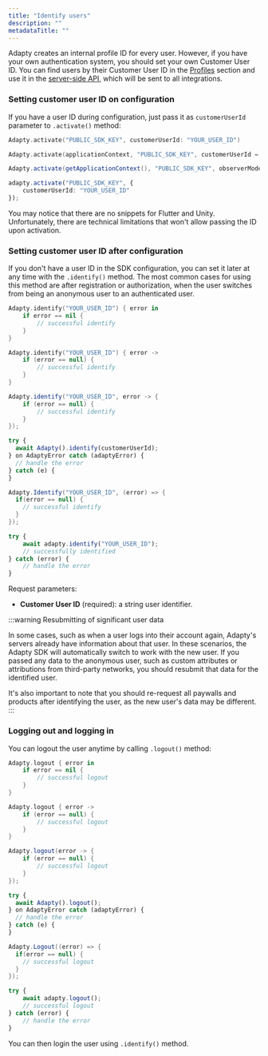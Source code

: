 ```yaml
---
title: "Identify users"
description: ""
metadataTitle: ""
---
```


Adapty creates an internal profile ID for every user. However, if you have your own authentication system, you should set your own Customer User ID. You can find users by their Customer User ID in the [Profiles](profiles-crm) section and use it in the [server-side API](getting-started-with-server-side-api), which will be sent to all integrations.

### Setting customer user ID on configuration

If you have a user ID during configuration, just pass it as `customerUserId` parameter to `.activate()` method:

```swift
Adapty.activate("PUBLIC_SDK_KEY", customerUserId: "YOUR_USER_ID")
```
```kotlin
Adapty.activate(applicationContext, "PUBLIC_SDK_KEY", customerUserId = "YOUR_USER_ID")
```
```java
Adapty.activate(getApplicationContext(), "PUBLIC_SDK_KEY", observerMode, "YOUR_USER_ID");
```
```typescript React Native (TS)
adapty.activate("PUBLIC_SDK_KEY", {
	customerUserId: "YOUR_USER_ID"
});
```

You may notice that there are no snippets for Flutter and Unity. Unfortunately, there are technical limitations that won't allow passing the ID upon activation. 

### Setting customer user ID after configuration

If you don't have a user ID in the SDK configuration, you can set it later at any time with the `.identify()` method. The most common cases for using this method are after registration or authorization, when the user switches from being an anonymous user to an authenticated user.

```swift
Adapty.identify("YOUR_USER_ID") { error in
    if error == nil {
        // successful identify
    }
}
```
```kotlin
Adapty.identify("YOUR_USER_ID") { error ->
    if (error == null) {
        // successful identify
    }
}
```
```java
Adapty.identify("YOUR_USER_ID", error -> {
    if (error == null) {
        // successful identify
    }
});
```
```javascript Flutter
try {
  await Adapty().identify(customerUserId);
} on AdaptyError catch (adaptyError) {
  // handle the error
} catch (e) {
}
```
```csharp Unity
Adapty.Identify("YOUR_USER_ID", (error) => {
  if(error == null) {
    // successful identify
  }
});
```
```typescript React Native (TS)
try {
	await adapty.identify("YOUR_USER_ID");
	// successfully identified
} catch (error) {
	// handle the error
}
```

Request parameters:

- **Customer User ID** (required): a string user identifier.

:::warning
Resubmitting of significant user data

In some cases, such as when a user logs into their account again, Adapty's servers already have information about that user. In these scenarios, the Adapty SDK will automatically switch to work with the new user. If you passed any data to the anonymous user, such as custom attributes or attributions from third-party networks, you should resubmit that data for the identified user.

It's also important to note that you should re-request all paywalls and products after identifying the user, as the new user's data may be different.
:::

### Logging out and logging in

You can logout the user anytime by calling `.logout()` method:

```swift
Adapty.logout { error in
    if error == nil {
        // successful logout
    }
}
```
```kotlin
Adapty.logout { error ->
    if (error == null) {
        // successful logout
    }
}
```
```java
Adapty.logout(error -> {
    if (error == null) {
        // successful logout
    }
});
```
```javascript Flutter
try {
  await Adapty().logout();
} on AdaptyError catch (adaptyError) {
  // handle the error
} catch (e) {
}
```
```csharp Unity
Adapty.Logout((error) => {
  if(error == null) {
    // successful logout
  }
});
```
```typescript React Native (TS)
try {
	await adapty.logout();
	// successful logout
} catch (error) {
	// handle the error
}
```

You can then login the user using `.identify()` method.